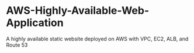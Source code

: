 # AWS-Highly-Available-Web-Application
A highly available static website deployed on AWS with VPC, EC2, ALB, and Route 53
